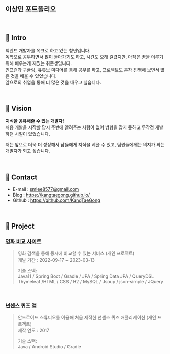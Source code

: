 ## 이상민 포트폴리오

<br>

## 📌 Intro

백엔드 개발자를 목표로 하고 있는 청년입니다.<br>
독학으로 공부하면서 많이 돌아가기도 하고, 시간도 오래 걸렸지만, 아직은 꿈을 이루기 위해 배우는게 재밌는 취준생입니다.<br>
인프런과 구글링, 유튜브 미디어를 통해 공부를 하고, 프로젝트도 혼자 진행해 보면서 많은 것을 배울 수 있었습니다.<br>
앞으로의 취업을 통해 더 많은 것을 배우고 싶습니다.

<br>

## 📌 Vision

**지식을 공유해줄 수 있는 개발자!**<br>
처음 개발을 시작할 당시 주변에 알려주는 사람이 없어 방향을 잡지 못하고 무작정 개발하던 시절이 있었습니다.

저는 앞으로 더욱 더 성장해서 남들에게 지식을 베풀 수 있고, 팀원들에게는 의지가 되는 개발자가 되고 싶습니다.

<br>

## 📌 Contact

- E-mail : smlee8577@gmail.com
- Blog : https://kangtaegong.github.io/
- Github : https://github.com/KangTaeGong

<br>

## 📌 Project

### [영화 비교 사이트](https://github.com/KangTaeGong/Comparison_Project)

> 영화 검색을 통해 동시에 비교할 수 있는 서비스 (개인 프로젝트)<br>
> 개발 기간 : 2022-09-17 ~ 2023-03-13<br>
> 
>기술 스택:<br>
>Java11 / Spring Boot / Gradle / JPA / Spring Data JPA / QueryDSL<br>
>Thymeleaf /HTML / CSS / H2 / MySQL / Jsoup / json-simple / JQuery

<br>

### [넌센스 퀴즈 앱](https://github.com/KangTaeGong/Quiz_Application)
> 안드로이드 스튜디오를 이용해 처음 제작한 넌센스 퀴즈 애플리케이션 (개인 프로젝트)<br>
> 제작 연도 : 2017
>
> 기술 스택:<br>
> Java / Android Studio / Gradle
